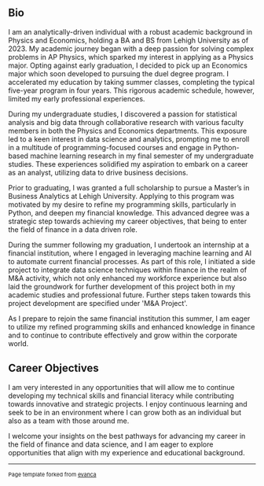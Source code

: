## Bio

I am an analytically-driven individual with a robust academic background in Physics and Economics, holding a BA and BS from Lehigh University as of 2023. My academic journey began with a deep passion for solving complex problems in AP Physics, which sparked my interest in applying as a Physics major. Opting against early graduation, I decided to pick up an Economics major which soon developed to pursuing the duel degree program. I accelerated my education by taking summer classes, completing the typical five-year program in four years. This rigorous academic schedule, however, limited my early professional experiences.

During my undergraduate studies, I discovered a passion for statistical analysis and big data through collaborative research with various faculty members in both the Physics and Economics departments. This exposure led to a keen interest in data science and analytics, prompting me to enroll in a multitude of programming-focused courses and engage in Python-based machine learning research in my final semester of my undergraduate studies. These experiences solidified my aspiration to embark on a career as an analyst, utilizing data to drive business decisions.

Prior to graduating, I was granted a full scholarship to pursue a Master’s in Business Analytics at Lehigh University. Applying to this program was motivated by my desire to refine my programming skills, particularly in Python, and deepen my financial knowledge. This advanced degree was a strategic step towards achieving my career objectives, that being to enter the field of finance in a data driven role. 

During the summer following my graduation, I undertook an internship at a financial institution, where I  engaged in leveraging machine learning and AI to automate current financial processes. As part of this role, I initiated a side project to integrate data science techniques within finance in the realm of M&A activity, which not only enhanced my workforce experience but also laid the groundwork for further development of this project both in my academic studies and professional future. Further steps taken towards this project development are specified under 'M&A Project'.

As I prepare to rejoin the same financial institution this summer, I am eager to utilize my refined programming skills and enhanced knowledge in finance and to continue to contribute effectively and grow within the corporate world. 

<!-- Upload your own photo and change the path -->

## Career Objectives

I am very interested in any opportunities that will allow me to continue developing my technical skills and financial literacy while contributing towards innovative and strategic projects. I enjoy continuous learning and seek to be in an environment where I can grow both as an individual but also as a team with those around me. 

I welcome your insights on the best pathways for advancing my career in the field of finance and data science, and I am eager to explore opportunities that align with my experience and educational background.

---
<p style="font-size:11px">Page template forked from <a href="https://github.com/evanca/quick-portfolio">evanca</a></p>
<!-- Remove above link if you don't want to attibute -->

